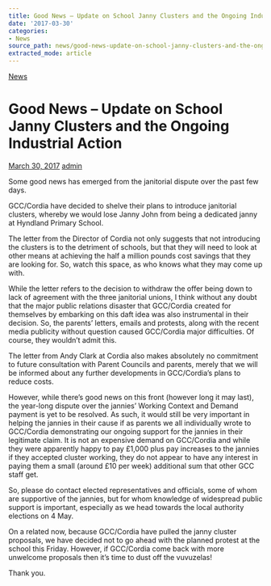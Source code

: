 ```yaml
---
title: Good News – Update on School Janny Clusters and the Ongoing Industrial Action
date: '2017-03-30'
categories:
- News
source_path: news/good-news-update-on-school-janny-clusters-and-the-ongoing-industrial-action/index.html
extracted_mode: article
---
```

[News](/news/)

# Good News – Update on School Janny Clusters and the Ongoing Industrial Action

[March 30, 2017](/news/good-news-update-on-school-janny-clusters-and-the-ongoing-industrial-action/) [admin](author/admin/)

Some good news has emerged from the janitorial dispute over the past few days.

GCC/Cordia have decided to shelve their plans to introduce janitorial clusters, whereby we would lose Janny John from being a dedicated janny at Hyndland Primary School.

The letter from the Director of Cordia not only suggests that not introducing the clusters is to the detriment of schools, but that they will need to look at other means at achieving the half a million pounds cost savings that they are looking for. So, watch this space, as who knows what they may come up with.

While the letter refers to the decision to withdraw the offer being down to lack of agreement with the three janitorial unions, I think without any doubt that the major public relations disaster that GCC/Cordia created for themselves by embarking on this daft idea was also instrumental in their decision. So, the parents’ letters, emails and protests, along with the recent media publicity without question caused GCC/Cordia major difficulties. Of course, they wouldn’t admit this.

The letter from Andy Clark at Cordia also makes absolutely no commitment to future consultation with Parent Councils and parents, merely that we will be informed about any further developments in GCC/Cordia’s plans to reduce costs.

However, while there’s good news on this front (however long it may last), the year-long dispute over the jannies’ Working Context and Demand payment is yet to be resolved. As such, it would still be very important in helping the jannies in their cause if as parents we all individually wrote to GCC/Cordia demonstrating our ongoing support for the jannies in their legitimate claim. It is not an expensive demand on GCC/Cordia and while they were apparently happy to pay £1,000 plus pay increases to the jannies if they accepted cluster working, they do not appear to have any interest in paying them a small (around £10 per week) additional sum that other GCC staff get.

So, please do contact elected representatives and officials, some of whom are supportive of the jannies, but for whom knowledge of widespread public support is important, especially as we head towards the local authority elections on 4 May.

On a related now, because GCC/Cordia have pulled the janny cluster proposals, we have decided not to go ahead with the planned protest at the school this Friday. However, if GCC/Cordia come back with more unwelcome proposals then it’s time to dust off the vuvuzelas!

Thank you.
